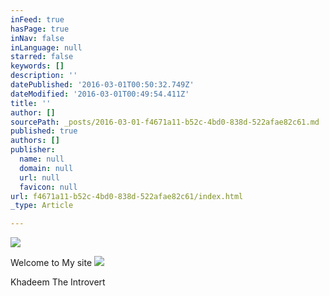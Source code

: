 ```yaml
---
inFeed: true
hasPage: true
inNav: false
inLanguage: null
starred: false
keywords: []
description: ''
datePublished: '2016-03-01T00:50:32.749Z'
dateModified: '2016-03-01T00:49:54.411Z'
title: ''
author: []
sourcePath: _posts/2016-03-01-f4671a11-b52c-4bd0-838d-522afae82c61.md
published: true
authors: []
publisher:
  name: null
  domain: null
  url: null
  favicon: null
url: f4671a11-b52c-4bd0-838d-522afae82c61/index.html
_type: Article

---
```

![](https://the-grid-user-content.s3-us-west-2.amazonaws.com/bd72bfd4-f6a3-4500-a1e3-30b83ed7a8e6.jpg)

Welcome to My site
![](https://the-grid-user-content.s3-us-west-2.amazonaws.com/dcfb9a6b-7c36-4e44-8cd5-5eed5b77ce2c.jpg)

Khadeem The Introvert